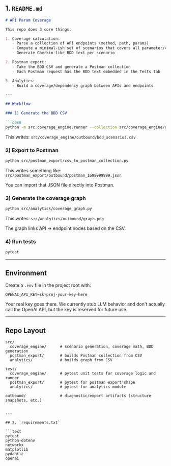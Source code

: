 ## 1. `README.md`

````markdown
# API Param Coverage

This repo does 3 core things:

1. Coverage calculation:
   - Parse a collection of API endpoints (method, path, params)
   - Compute a minimal-ish set of scenarios that covers all parameter/value pairs
   - Generate Gherkin-like BDD text per scenario

2. Postman export:
   - Take the BDD CSV and generate a Postman collection
   - Each Postman request has the BDD text embedded in the Tests tab

3. Analytics:
   - Build a coverage/dependency graph between APIs and endpoints

---

## Workflow

### 1) Generate the BDD CSV

```bash
python -m src.coverage_engine.runner --collection src/coverage_engine/outbound/sample.json
````

This writes:
`src/coverage_engine/outbound/bdd_scenarios.csv`

### 2) Export to Postman

```bash
python src/postman_export/csv_to_postman_collection.py
```

This writes something like:
`src/postman_export/outbound/postman_1699999999.json`

You can import that JSON file directly into Postman.

### 3) Generate the coverage graph

```bash
python src/analytics/coverage_graph.py
```

This writes:
`src/analytics/outbound/graph.png`

The graph links API -> endpoint nodes based on the CSV.

### 4) Run tests

```bash
pytest
```

---

## Environment

Create a `.env` file in the project root with:

```text
OPENAI_API_KEY=sk-proj-your-key-here
```

Your real key goes there. We currently stub LLM behavior and don't actually call the OpenAI API, but the key is reserved for future use.

---

## Repo Layout

```text
src/
  coverage_engine/      # scenario generation, coverage math, BDD generation
  postman_export/       # builds Postman collection from CSV
  analytics/            # builds graph from CSV

test/
  coverage_engine/      # pytest unit tests for coverage logic and runner
  postman_export/       # pytest for postman export shape
  analytics/            # pytest for analytics module

outbound/               # diagnostic/export artifacts (structure snapshots, etc.)
```

````

---

## 2. `requirements.txt`

```text
pytest
python-dotenv
networkx
matplotlib
pydantic
openai
````